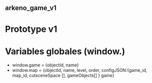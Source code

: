 ## arkeno_game_v1 

# Prototype v1

# Variables globales (window.)
- window.game = {objectId, name}
- window.map = {objectId, name, level, order, configJSON:{game_id, map_id, cutsceneSpace [], gameObjects[] } game}
